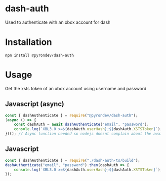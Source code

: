 # dash-auth
Used to authenticate with an xbox account for dash

# Installation
`npm install @pyrondev/dash-auth`
# Usage
Get the xsts token of an xbox account using username and password

## Javascript (async)
```js
const { dashAuthenticate } = require("@pyrondev/dash-auth");
(async () => {
	const dashAuth = await dashAuthenticate("email", "password");
	console.log(`XBL3.0 x=${dashAuth.userHash};${dashAuth.XSTSToken}`);
})(); // Async function needed so nodejs doesnt complain about the await
```
## Javascript
```js
const { dashAuthenticate } = require("./dash-auth-ts/build");
dashAuthenticate("email", "password").then(dashAuth => {
	console.log(`XBL3.0 x=${dashAuth.userHash};${dashAuth.XSTSToken}`);
});
```
